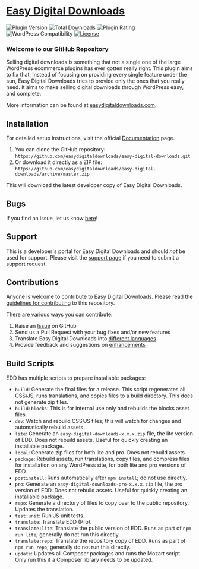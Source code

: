 # [Easy Digital Downloads](https://easydigitaldownloads.com) #

![Plugin Version](https://img.shields.io/wordpress/plugin/v/easy-digital-downloads.svg?maxAge=172800) ![Total Downloads](https://img.shields.io/wordpress/plugin/dt/easy-digital-downloads.svg?maxAge=172800) ![Plugin Rating](https://img.shields.io/wordpress/plugin/r/easy-digital-downloads.svg?maxAge=172800) ![WordPress Compatibility](https://img.shields.io/wordpress/v/easy-digital-downloads.svg?maxAge=172800) [![License](https://img.shields.io/badge/license-GPL--2.0%2B-blue.svg)](https://github.com/easydigitaldownloads/easy-digital-downloads/blob/master/license.txt)

### Welcome to our GitHub Repository

Selling digital downloads is something that not a single one of the large WordPress ecommerce plugins has ever gotten really right. This plugin aims to fix that. Instead of focusing on providing every single feature under the sun, Easy Digital Downloads tries to provide only the ones that you really need. It aims to make selling digital downloads through WordPress easy, and complete.

More information can be found at [easydigitaldownloads.com](https://easydigitaldownloads.com/).

## Installation ##

For detailed setup instructions, visit the official [Documentation](https://easydigitaldownloads.com/documentation/) page.

1. You can clone the GitHub repository: `https://github.com/easydigitaldownloads/easy-digital-downloads.git`
2. Or download it directly as a ZIP file: `https://github.com/easydigitaldownloads/easy-digital-downloads/archive/master.zip`

This will download the latest developer copy of Easy Digital Downloads.

## Bugs ##
If you find an issue, let us know [here](https://github.com/easydigitaldownloads/easy-digital-downloads/issues?state=open)!

## Support ##
This is a developer's portal for Easy Digital Downloads and should _not_ be used for support. Please visit the [support page](https://easydigitaldownloads.com/support) if you need to submit a support request.

## Contributions ##
Anyone is welcome to contribute to Easy Digital Downloads. Please read the [guidelines for contributing](https://github.com/easydigitaldownloads/easy-digital-downloads/blob/master/CONTRIBUTING.md) to this repository.

There are various ways you can contribute:

1. Raise an [Issue](https://github.com/easydigitaldownloads/easy-digital-downloads/issues) on GitHub
2. Send us a Pull Request with your bug fixes and/or new features
3. Translate Easy Digital Downloads into [different languages](https://translate.wordpress.org/projects/wp-plugins/easy-digital-downloads/)
4. Provide feedback and suggestions on [enhancements](https://github.com/easydigitaldownloads/easy-digital-downloads/issues?direction=desc&labels=Enhancement&page=1&sort=created&state=open)

## Build Scripts
EDD has multiple scripts to prepare installable packages:
* `build`: Generate the final files for a release. This script regenerates all CSS/JS, runs translations, and copies files to a build directory. This does not generate zip files.
* `build:blocks`: This is for internal use only and rebuilds the blocks asset files.
* `dev`: Watch and rebuild CSS/JS files; this will watch for changes and automatically rebuild assets.
* `lite`: Generate an `easy-digital-downloads-x.x.x.zip` file, the lite version of EDD. Does not rebuild assets. Useful for quickly creating an installable package.
* `local`: Generate zip files for both lite and pro. Does not rebuild assets.
* `package`: Rebuild assets, run translations, copy files, and compress files for installation on any WordPress site, for both lite and pro versions of EDD.
* `postinstall`: Runs automatically after `npm install`; do not use directly.
* `pro`: Generate an `easy-digital-downloads-pro-x.x.x.zip` file, the pro version of EDD. Does not rebuild assets. Useful for quickly creating an installable package.
* `repo`: Generate a directory of files to copy over to the public repository. Updates the translation.
* `test:unit`: Run JS unit tests.
* `translate`: Translate EDD (Pro).
* `translate:lite`: Translate the public version of EDD. Runs as part of `npm run lite`; generally do not run this directly.
* `translate:repo`: Translate the repository copy of EDD. Runs as part of `npm run repo`; generally do not run this directly.
* `update`: Updates all Composer packages and runs the Mozart script. Only run this if a Composer library needs to be updated.
